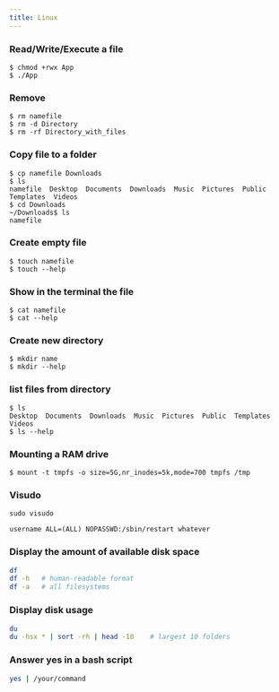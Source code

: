 ```yaml
---
title: Linux
---
```


### Read/Write/Execute a file

    $ chmod +rwx App
    $ ./App

### Remove

    $ rm namefile
    $ rm -d Directory
    $ rm -rf Directory_with_files

### Copy file to a folder

    $ cp namefile Downloads
    $ ls
    namefile  Desktop  Documents  Downloads  Music  Pictures  Public  Templates  Videos
    $ cd Downloads
    ~/Downloads$ ls
    namefile


### Create empty file

    $ touch namefile
    $ touch --help

### Show in the terminal the file

    $ cat namefile
    $ cat --help


### Create new directory

    $ mkdir name
    $ mkdir --help

### list files from directory

    $ ls
    Desktop  Documents  Downloads  Music  Pictures  Public  Templates  Videos
    $ ls --help

### Mounting a RAM drive

    $ mount -t tmpfs -o size=5G,nr_inodes=5k,mode=700 tmpfs /tmp

### Visudo

    sudo visudo

    username ALL=(ALL) NOPASSWD:/sbin/restart whatever

### Display the amount of available disk space

```sh
df
df -h   # human-readable format
df -a   # all filesystems
```

### Display disk usage

```sh
du
du -hsx * | sort -rh | head -10    # largest 10 folders
```

### Answer yes in a bash script

```bash
yes | /your/command
```
